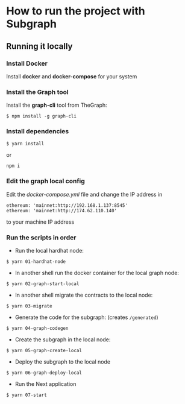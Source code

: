 # How to run the project with Subgraph

## Running it locally

### Install Docker

Install **docker** and **docker-compose** for your system

### Install the Graph tool

Install the **graph-cli** tool from TheGraph:

```
$ npm install -g graph-cli
```

### Install dependencies

```
$ yarn install
```

or

```
npm i
```

### Edit the graph local config

Edit the _docker-compose.yml_ file and change the IP address in

```
ethereum: 'mainnet:http://192.168.1.137:8545'
ethereum: 'mainnet:http://174.62.110.140'
```

to your machine IP address

### Run the scripts in order

- Run the local hardhat node:

```
$ yarn 01-hardhat-node
```

- In another shell run the docker container for the local graph node:

```
$ yarn 02-graph-start-local
```

- In another shell migrate the contracts to the local node:

```
$ yarn 03-migrate
```

- Generate the code for the subgraph: (creates `/generated`)

```
$ yarn 04-graph-codegen
```

- Create the subgraph in the local node:

```
$ yarn 05-graph-create-local
```

- Deploy the subgraph to the local node

```
$ yarn 06-graph-deploy-local
```

- Run the Next application

```
$ yarn 07-start
```
